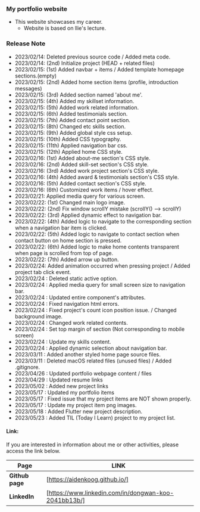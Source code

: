 ### My portfolio website

- This website showcases my career.
  - Website is based on llie's lecture.

### Release Note

- 2023/02/14: Deleted previous source code / Added meta code.
- 2023/02/14: (2nd) Initialize project (HEAD + related files)
- 2023/02/15: (1st) Added navbar + items / Added template homepage sections.(empty)
- 2023/02/15: (2nd) Added home section items (profile, introduction messages)
- 2023/02/15: (3rd) Added section named 'about me'.
- 2023/02/15: (4th) Added my skillset information.
- 2023/02/15: (5th) Added work related information.
- 2023/02/15: (6th) Added testimonials section.
- 2023/02/15: (7th) Added contact point section.
- 2023/02/15: (8th) Changed etc skills section.
- 2023/02/15: (9th) Added global style css setup.
- 2023/02/15: (10th) Added CSS typography.
- 2023/02/15: (11th) Applied navigation bar css.
- 2023/02/15: (12th) Applied home CSS style.
- 2023/02/16: (1st) Added about-me section's CSS style.
- 2023/02/16: (2nd) Added skill-set section's CSS style.
- 2023/02/16: (3rd) Added work project section's CSS style.
- 2023/02/16: (4th) Added award & testimonials section's CSS style.
- 2023/02/16: (5th) Added contact section's CSS style.
- 2023/02/16: (6th) Customized work items / hover effect.
- 2023/02/21: Applied media query for various screen.
- 2023/02/22: (1st) Changed main logo image.
- 2023/02/22: (2nd) Fix window scrollY mistake (scrollY() --> scrollY)
- 2023/02/22: (3rd) Applied dynamic effect to navigation bar.
- 2023/02/22: (4th) Added logic to navigate to the corresponding section when a navigation bar item is clicked.
- 2023/02/22: (5th) Added logic to navigate to contact section when contact button on home section is pressed.
- 2023/02/22: (6th) Added logic to make home contents transparent when page is scrolled from top of page.
- 2023/02/22: (7th) Added arrow up button.
- 2023/02/24: Added animation occurred when pressing project / Added project tab click event.
- 2023/02/24 : Deleted static active option.
- 2023/02/24 : Applied media query for small screen size to navigation bar.
- 2023/02/24 : Updated entire component's attributes.
- 2023/02/24 : Fixed navigation html errors.
- 2023/02/24 : Fixed project's count icon position issue. / Changed background image.
- 2023/02/24 : Changed work related contents.
- 2023/02/24 : Set top margin of section (Not corresponding to mobile screen)
- 2023/02/24 : Update my skills content.
- 2023/02/24 : Applied dynamic selection about navigation bar.
- 2023/03/11 : Added another styled home page source files.
- 2023/03/11 : Deleted macOS related files (unused files) / Added .gitignore.
- 2023/04/26 : Updated portfolio webpage content / files
- 2023/04/29 : Updated resume links
- 2023/05/02 : Added new project links
- 2023/05/17 : Updated my portfolio items
- 2023/05/17 : Fixed issue that my project items are NOT shown properly.
- 2023/05/17 : Update my project item png images.
- 2023/05/18 : Added Flutter new project description.
- 2023/05/23 : Added TIL (Today I Learn) project to my project list.

#### Link:

If you are interested in information about me or other activities, please access the link below.

| **Page**        | **LINK**                                             |
| --------------- | ---------------------------------------------------- |
| **Github page** | [https://aidenkoog.github.io/]                       |
| **LinkedIn**    | [https://www.linkedin.com/in/dongwan-koo-2041bb13b/] |
